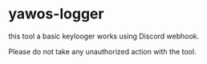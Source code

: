 # yawos-logger
this tool a basic keylooger 
works using Discord webhook.


Please do not take any unauthorized action with the tool.
